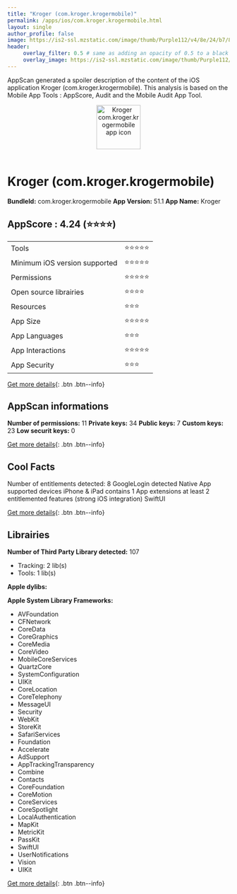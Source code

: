 ```yaml
---
title: "Kroger (com.kroger.krogermobile)"
permalink: /apps/ios/com.kroger.krogermobile.html
layout: single
author_profile: false
image: https://is2-ssl.mzstatic.com/image/thumb/Purple112/v4/8e/24/b7/8e24b7de-42c2-91a6-207e-e6f3692efadf/AppIconKroger-0-1x_U007emarketing-0-7-0-85-220.png/512x512bb.jpg
header: 
     overlay_filter: 0.5 # same as adding an opacity of 0.5 to a black background
     overlay_image: https://is2-ssl.mzstatic.com/image/thumb/Purple112/v4/8e/24/b7/8e24b7de-42c2-91a6-207e-e6f3692efadf/AppIconKroger-0-1x_U007emarketing-0-7-0-85-220.png/512x512bb.jpg
---
```

AppScan generated a spoiler description of the content of the iOS application Kroger (com.kroger.krogermobile). This analysis is based on the Mobile App Tools : AppScore, Audit and the Mobile Audit App Tool.

  
  
<div style="text-align: center;"><img src="https://is2-ssl.mzstatic.com/image/thumb/Purple112/v4/8e/24/b7/8e24b7de-42c2-91a6-207e-e6f3692efadf/AppIconKroger-0-1x_U007emarketing-0-7-0-85-220.png/512x512bb.jpg" width="100" height="100" alt="Kroger com.kroger.krogermobile app icon"></div></br>
  
# Kroger (com.kroger.krogermobile)

**BundleId:** com.kroger.krogermobile
**App Version:** 51.1
**App Name:** Kroger


## AppScore : 4.24 (⭐️⭐️⭐️⭐️) 

<table>
<tr><td> Tools </td><td> ⭐️⭐️⭐️⭐️⭐️ </td></tr>
<tr><td> Minimum iOS version supported </td><td> ⭐️⭐️⭐️⭐️⭐️ </td></tr>
<tr><td> Permissions </td><td> ⭐️⭐️⭐️⭐️⭐️ </td></tr>
<tr><td> Open source librairies </td><td> ⭐️⭐️⭐️⭐️ </td></tr>
<tr><td> Resources </td><td> ⭐️⭐️⭐️ </td></tr>
<tr><td> App Size </td><td> ⭐️⭐️⭐️⭐️⭐️ </td></tr>
<tr><td> App Languages </td><td> ⭐️⭐️⭐️ </td></tr>
<tr><td> App Interactions </td><td> ⭐️⭐️⭐️⭐️⭐️ </td></tr>
<tr><td> App Security </td><td> ⭐️⭐️⭐️ </td></tr>
</table>

[Get more details](/pricing.html){: .btn .btn--info}  
  
## AppScan informations 

**Number of permissions:** 11
**Private keys:** 34
**Public keys:** 7
**Custom keys:** 23
**Low securit keys:** 0
  
[Get more details](/pricing.html){: .btn .btn--info}

## Cool Facts

Number of entitlements detected: 8
GoogleLogin detected
Native App
supported devices iPhone & iPad
contains 1 App extensions
at least 2 entitlemented features (strong iOS integration)
SwiftUI
  
[Get more details](/pricing.html){: .btn .btn--info}

## Librairies 
**Number of Third Party Library detected:** 107
- Tracking: 2 lib(s)
- Tools: 1 lib(s)

**Apple dylibs:**


**Apple System Library Frameworks:**
- AVFoundation
- CFNetwork
- CoreData
- CoreGraphics
- CoreMedia
- CoreVideo
- MobileCoreServices
- QuartzCore
- SystemConfiguration
- UIKit
- CoreLocation
- CoreTelephony
- MessageUI
- Security
- WebKit
- StoreKit
- SafariServices
- Foundation
- Accelerate
- AdSupport
- AppTrackingTransparency
- Combine
- Contacts
- CoreFoundation
- CoreMotion
- CoreServices
- CoreSpotlight
- LocalAuthentication
- MapKit
- MetricKit
- PassKit
- SwiftUI
- UserNotifications
- Vision
- UIKit


  
[Get more details](/pricing.html){: .btn .btn--info}

